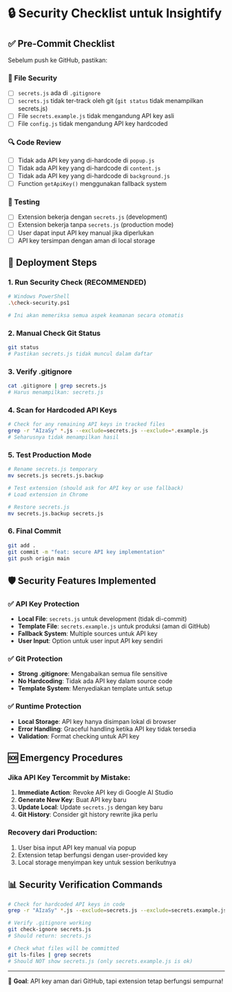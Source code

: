 # 🔒 Security Checklist untuk Insightify

## ✅ Pre-Commit Checklist

Sebelum push ke GitHub, pastikan:

### 📁 File Security
- [ ] `secrets.js` ada di `.gitignore`
- [ ] `secrets.js` tidak ter-track oleh git (`git status` tidak menampilkan secrets.js)
- [ ] File `secrets.example.js` tidak mengandung API key asli
- [ ] File `config.js` tidak mengandung API key hardcoded

### 🔍 Code Review
- [ ] Tidak ada API key yang di-hardcode di `popup.js`
- [ ] Tidak ada API key yang di-hardcode di `content.js`
- [ ] Tidak ada API key yang di-hardcode di `background.js`
- [ ] Function `getApiKey()` menggunakan fallback system

### 🧪 Testing
- [ ] Extension bekerja dengan `secrets.js` (development)
- [ ] Extension bekerja tanpa `secrets.js` (production mode)
- [ ] User dapat input API key manual jika diperlukan
- [ ] API key tersimpan dengan aman di local storage

## 🚀 Deployment Steps

### 1. Run Security Check (RECOMMENDED)
```bash
# Windows PowerShell
.\check-security.ps1

# Ini akan memeriksa semua aspek keamanan secara otomatis
```

### 2. Manual Check Git Status
```bash
git status
# Pastikan secrets.js tidak muncul dalam daftar
```

### 3. Verify .gitignore
```bash
cat .gitignore | grep secrets.js
# Harus menampilkan: secrets.js
```

### 4. Scan for Hardcoded API Keys
```bash
# Check for any remaining API keys in tracked files
grep -r "AIzaSy" *.js --exclude=secrets.js --exclude=*.example.js
# Seharusnya tidak menampilkan hasil
```

### 5. Test Production Mode
```bash
# Rename secrets.js temporary
mv secrets.js secrets.js.backup

# Test extension (should ask for API key or use fallback)
# Load extension in Chrome

# Restore secrets.js
mv secrets.js.backup secrets.js
```

### 6. Final Commit
```bash
git add .
git commit -m "feat: secure API key implementation"
git push origin main
```

## 🛡️ Security Features Implemented

### ✅ API Key Protection
- **Local File**: `secrets.js` untuk development (tidak di-commit)
- **Template File**: `secrets.example.js` untuk produksi (aman di GitHub)
- **Fallback System**: Multiple sources untuk API key
- **User Input**: Option untuk user input API key sendiri

### ✅ Git Protection
- **Strong .gitignore**: Mengabaikan semua file sensitive
- **No Hardcoding**: Tidak ada API key dalam source code
- **Template System**: Menyediakan template untuk setup

### ✅ Runtime Protection  
- **Local Storage**: API key hanya disimpan lokal di browser
- **Error Handling**: Graceful handling ketika API key tidak tersedia
- **Validation**: Format checking untuk API key

## 🆘 Emergency Procedures

### Jika API Key Tercommit by Mistake:
1. **Immediate Action**: Revoke API key di Google AI Studio
2. **Generate New Key**: Buat API key baru
3. **Update Local**: Update `secrets.js` dengan key baru
4. **Git History**: Consider git history rewrite jika perlu

### Recovery dari Production:
1. User bisa input API key manual via popup
2. Extension tetap berfungsi dengan user-provided key
3. Local storage menyimpan key untuk session berikutnya

## 📊 Security Verification Commands

```bash
# Check for hardcoded API keys in code
grep -r "AIzaSy" *.js --exclude=secrets.js --exclude=secrets.example.js

# Verify .gitignore working
git check-ignore secrets.js
# Should return: secrets.js

# Check what files will be committed
git ls-files | grep secrets
# Should NOT show secrets.js (only secrets.example.js is ok)
```

---

🎯 **Goal**: API key aman dari GitHub, tapi extension tetap berfungsi sempurna!
